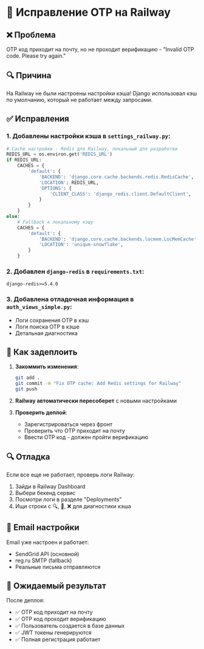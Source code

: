 # 🔧 Исправление OTP на Railway

## ❌ Проблема
OTP код приходит на почту, но не проходит верификацию - "Invalid OTP code. Please try again."

## 🔍 Причина
На Railway не были настроены настройки кэша! Django использовал кэш по умолчанию, который не работает между запросами.

## ✅ Исправления

### 1. Добавлены настройки кэша в `settings_railway.py`:
```python
# Cache настройки - Redis для Railway, локальный для разработки
REDIS_URL = os.environ.get('REDIS_URL')
if REDIS_URL:
    CACHES = {
        'default': {
            'BACKEND': 'django.core.cache.backends.redis.RedisCache',
            'LOCATION': REDIS_URL,
            'OPTIONS': {
                'CLIENT_CLASS': 'django_redis.client.DefaultClient',
            }
        }
    }
else:
    # Fallback к локальному кэшу
    CACHES = {
        'default': {
            'BACKEND': 'django.core.cache.backends.locmem.LocMemCache',
            'LOCATION': 'unique-snowflake',
        }
    }
```

### 2. Добавлен `django-redis` в `requirements.txt`:
```
django-redis>=5.4.0
```

### 3. Добавлена отладочная информация в `auth_views_simple.py`:
- Логи сохранения OTP в кэш
- Логи поиска OTP в кэше
- Детальная диагностика

## 🚀 Как задеплоить

1. **Закоммить изменения**:
   ```bash
   git add .
   git commit -m "Fix OTP cache: Add Redis settings for Railway"
   git push
   ```

2. **Railway автоматически пересоберет** с новыми настройками

3. **Проверить деплой**:
   - Зарегистрироваться через фронт
   - Проверить что OTP приходит на почту
   - Ввести OTP код - должен пройти верификацию

## 🔍 Отладка

Если все еще не работает, проверь логи Railway:
1. Зайди в Railway Dashboard
2. Выбери бекенд сервис
3. Посмотри логи в разделе "Deployments"
4. Ищи строки с 🔍, 💾, ❌ для диагностики кэша

## 📧 Email настройки

Email уже настроен и работает:
- SendGrid API (основной)
- reg.ru SMTP (fallback)
- Реальные письма отправляются

## 🎯 Ожидаемый результат

После деплоя:
- ✅ OTP код приходит на почту
- ✅ OTP код проходит верификацию
- ✅ Пользователь создается в базе данных
- ✅ JWT токены генерируются
- ✅ Полная регистрация работает
